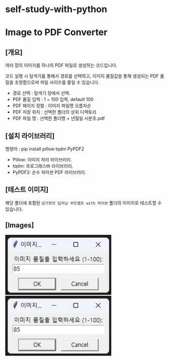 # self-study-with-python


# Image to PDF Converter

[개요]
- 

여러 장의 이미지를 하나의 PDF 파일로 생성하는 코드입니다.

코드 실행 시 탐색기를 통해서 경로를 선택하고, 이미지 품질값을 통해 생성되는 PDF 품질을 조정함으로써 파일 사이즈를 줄일 수 있습니다.

- 경로 선택 : 탐색기 창에서 선택.
- PDF 품질 입력 : 1 ~ 100 입력, default 100
- PDF 페이지 정렬 : 이미지 파일명 오름차순
- PDF 저장 위치 : 선택한 폴더의 상위 디렉토리
- PDF 파일 명 : 선택한 폴더명 + 년월일 시분초.pdf

[설치 라이브러리]
-
명령어 : pip install pillow tqdm PyPDF2
- Pillow: 이미지 처리 라이브러리.
- tqdm: 프로그래스바 라이브러리.
- PyPDF2: 순수 파이썬 PDF 라이브러리.


[테스트 이미지]
- 
해당 폴더에 포함된 ```김기현의 딥러닝 부트캠프 with 파이썬``` 폴더의 이미지로 테스트할 수 있습니다.


[Images]
- 
<img src="https://github.com/aebonlee/self-study-with-python/blob/main/image-to-pdf-converter/readme-images/input-quality.png">

<img src="https://github.com/aebonlee/self-study-with-python/blob/main/image-to-pdf-converter/readme-images/input-quality.png">
